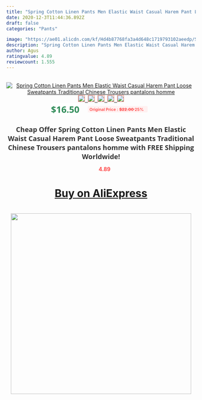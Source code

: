 ```yaml
---
title: "Spring Cotton Linen Pants Men Elastic Waist Casual Harem Pant Loose Sweatpants Traditional Chinese Trousers pantalons homme"
date: 2020-12-3T11:44:36.892Z
draft: false
categories: "Pants"

image: "https://ae01.alicdn.com/kf/Hd4b87768fa3a4d648c1719793102aeedp/Spring-Cotton-Linen-Pants-Men-Elastic-Waist-Casual-Harem-Pant-Loose-Sweatpants-Traditional-Chinese-Trousers-pantalons.jpg"
description: "Spring Cotton Linen Pants Men Elastic Waist Casual Harem Pant Loose Sweatpants Traditional Chinese Trousers pantalons homme"
author: Agus
ratingvalue: 4.89
reviewcount: 1.555
---
```

<br>
<div style="text-align: center;">
<a href="https://s.click.aliexpress.com/e/_AcMiqt" target="_blank" rel="nofollow noopener noreferrer"><img alt="Spring Cotton Linen Pants Men Elastic Waist Casual Harem Pant Loose Sweatpants Traditional Chinese Trousers pantalons homme" class="magnifier-image" src="https://ae01.alicdn.com/kf/Hd4b87768fa3a4d648c1719793102aeedp/Spring-Cotton-Linen-Pants-Men-Elastic-Waist-Casual-Harem-Pant-Loose-Sweatpants-Traditional-Chinese-Trousers-pantalons.jpg_640x640.jpg">
<br>
<img style="border:1px solid salmon" src="https://ae01.alicdn.com/kf/Hd4b87768fa3a4d648c1719793102aeedp/Spring-Cotton-Linen-Pants-Men-Elastic-Waist-Casual-Harem-Pant-Loose-Sweatpants-Traditional-Chinese-Trousers-pantalons.jpg_120x120.jpg">&nbsp;&nbsp;<img style="border:1px solid salmon" src="https://ae01.alicdn.com/kf/H39180f5dffc2473e94ded06592b112c6z/Spring-Cotton-Linen-Pants-Men-Elastic-Waist-Casual-Harem-Pant-Loose-Sweatpants-Traditional-Chinese-Trousers-pantalons.jpg_120x120.jpg">&nbsp;&nbsp;<img style="border:1px solid salmon" src="https://ae01.alicdn.com/kf/He45ed55dedfe47148c0d3abef59ec8d0i/Spring-Cotton-Linen-Pants-Men-Elastic-Waist-Casual-Harem-Pant-Loose-Sweatpants-Traditional-Chinese-Trousers-pantalons.jpg_120x120.jpg">&nbsp;&nbsp;<img style="border:1px solid salmon" src="https://ae01.alicdn.com/kf/Ha5ba600d75ae43c7bd3561b990e7d0c5N/Spring-Cotton-Linen-Pants-Men-Elastic-Waist-Casual-Harem-Pant-Loose-Sweatpants-Traditional-Chinese-Trousers-pantalons.jpg_120x120.jpg">&nbsp;&nbsp;<img style="border:1px solid salmon" src="https://ae01.alicdn.com/kf/H009e5355bc7d444ea18c3bd547650c83q/Spring-Cotton-Linen-Pants-Men-Elastic-Waist-Casual-Harem-Pant-Loose-Sweatpants-Traditional-Chinese-Trousers-pantalons.jpg_120x120.jpg"></a></div><br0>
<div style="text-align: center;"><span style="background-color: white; border: 0px; box-sizing: border-box; color: seagreen; display: inline-block; font-family: &quot;open sans&quot; , &quot;arial&quot; , &quot;helvetica&quot; , sans-serif , &quot;heiti&quot;; font-size: 24px; font-stretch: inherit; font-weight: 700; line-height: inherit; margin: 0px 10px 0px 0px; padding: 0px; vertical-align: middle;">$16.50 </span>
<span style="background: rgb(255 , 241 , 241); border-radius: 3px; border: 0px; box-sizing: border-box; color: #ff4747; display: inline-block; font-family: inherit; font-size: 12px; font-stretch: inherit; font-style: inherit; font-variant: inherit; font-weight: 600; line-height: inherit; margin: 0px; padding: 2px 5px; transform: scale(0.9); vertical-align: middle;">Original Price : <b style="text-decoration: line-through;">$22.00 </b> 25%&nbsp;&nbsp;</span></div>
<h1 style="color: #333333; display: inline-block; font-family: &quot;open sans&quot; , &quot;arial&quot; , &quot;helvetica&quot; , sans-serif , &quot;heiti&quot;; font-size: 18px; font-stretch: inherit; font-weight: 700; text-align: center;">Cheap Offer Spring Cotton Linen Pants Men Elastic Waist Casual Harem Pant Loose Sweatpants Traditional Chinese Trousers pantalons homme with FREE Shipping Worldwide!</h1>
<div style="color: #ff4747; text-align: center;">
<img src="https://4.bp.blogspot.com/-M0ZcTcb-5uY/XleCXlxnR4I/AAAAAAAAAEc/OrjgMkXV1oMQFaCRZj5HQwOCBcu3w1FegCPcBGAYYCw/s1600/star.png" style="height: 15px;">&nbsp;<b>4.89</b></div>
<div class="button_cont" align="center"><a class="buynow_a" href="https://s.click.aliexpress.com/e/_AcMiqt" target="_blank" rel="nofollow noopener noreferrer"><H1>Buy on AliExpress</H1></a></div><br>
<div class="separator" style="clear: both; text-align: center;">
<img src="https://lh3.googleusercontent.com/-pTy5HemUv9M/XlePHvY0dAI/AAAAAAAAAE4/0nX5iRUoIWY8eMW9Dpxeirr157OZliDIgCLcBGAsYHQ/s1600/badge.gif" width="480">
</div>
